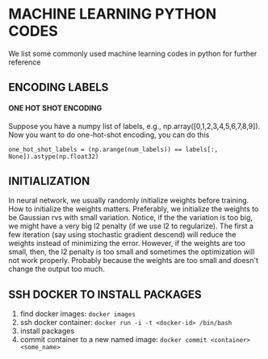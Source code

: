 # MACHINE LEARNING PYTHON CODES

We list some commonly used machine learning codes in python for further reference

## ENCODING LABELS

#### ONE HOT SHOT ENCODING

Suppose you have a numpy list of labels, e.g., np.array([0,1,2,3,4,5,6,7,8,9]). Now you want to do one-hot-shot encoding, you can do this
```
one_hot_shot_labels = (np.arange(num_labels)) == labels[:, None]).astype(np.float32)
```

## INITIALIZATION

In neural network, we usually randomly initialize weights before training. How to initialize the weights matters. Preferably, we initialize the weights to be Gaussian rvs with small variation. Notice, if the the variation is too big, we might have a very big l2 penalty (if we use l2 to regularize). The first a few iteration (say using stochastic gradient descend) will reduce the weights instead of minimizing the error. However, if the weights are too small, then, the l2 penalty is too small and sometimes the optimization will not work properly. Probably because the weights are too small and doesn't change the output too much.

## SSH DOCKER TO INSTALL PACKAGES
1. find docker images: `docker images`
2. ssh docker container: `docker run -i -t <docker-id> /bin/bash`
3. install packages
4. commit container to a new named image: `docker commit <container> <some_name>`
